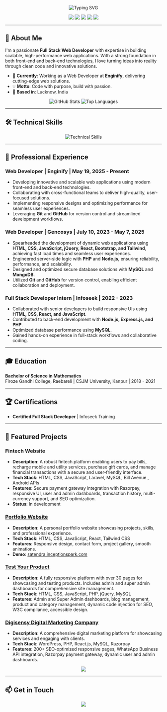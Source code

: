 <p align="center">
  <img src="https://readme-typing-svg.herokuapp.com?font=Fira+Code&size=30&pause=1000&color=00D4B4&center=true&vCenter=true&width=600&lines=Hello,+I'm+Satendra+Kumar!;Web+Developer+%7C+Problem+Solver" alt="Typing SVG" />
</p>

<p align="center">
  <a href="https://satendra.inceptionspark.com"><img src="https://img.shields.io/badge/Portfolio-satendra.inceptionspark.com-blue?style=for-the-badge&logo=web"></a>
  <a href="https://github.com/Satendra2312"><img src="https://img.shields.io/badge/GitHub-Satendra2312-black?style=for-the-badge&logo=github"></a>
  <a href="mailto:sk.gautam9673@gmail.com"><img src="https://img.shields.io/badge/Email-sk.gautam9673@gmail.com-red?style=for-the-badge&logo=gmail"></a>
  <a href="https://wa.me/918808662487"><img src="https://img.shields.io/badge/WhatsApp-+91_8808662487-green?style=for-the-badge&logo=whatsapp"></a>
  <a href="https://www.google.com/maps/place/Lucknow,+Uttar+Pradesh,+India"><img src="https://img.shields.io/badge/Location-Lucknow,_India-yellow?style=for-the-badge&logo=map"></a>
</p>

---

## 🚀 About Me

I'm a passionate **Full Stack Web Developer** with expertise in building scalable, high-performance web applications. With a strong foundation in both front-end and back-end technologies, I love turning ideas into reality through clean code and innovative solutions.

- 🌟 **Currently**: Working as a Web Developer at **Enginify**, delivering cutting-edge web solutions.
- 💡 **Motto**: Code with purpose, build with passion.
- 📍 **Based in**: Lucknow, India

<p align="center">
  <img src="https://github-readme-stats.vercel.app/api?username=Satendra2312&show_icons=true&theme=radical&hide_border=true" alt="GitHub Stats" />
  <img src="https://github-readme-stats.vercel.app/api/top-langs/?username=Satendra2312&layout=compact&theme=radical&hide_border=true" alt="Top Languages" />
</p>

---

## 🛠️ Technical Skills

<p align="center">
  <img src="https://skillicons.dev/icons?i=js,react,nodejs,express,php,laravel,html,css,bootstrap,tailwind,mysql,mongodb,git,github,vscode,postman,xampp" alt="Technical Skills" />
</p>

---

## 💼 Professional Experience

### Web Developer | Enginify | May 19, 2025 - Present
- Developing innovative and scalable web applications using modern front-end and back-end technologies.
- Collaborating with cross-functional teams to deliver high-quality, user-focused solutions.
- Implementing responsive designs and optimizing performance for seamless user experiences.
- Leveraging **Git** and **GitHub** for version control and streamlined development workflows.

### Web Developer | Gencosys | July 10, 2023 - May 7, 2025
- Spearheaded the development of dynamic web applications using **HTML, CSS, JavaScript, jQuery, React, Bootstrap, and Tailwind**, achieving fast load times and seamless user experiences.
- Engineered server-side logic with **PHP** and **Node.js**, ensuring reliability, performance, and scalability.
- Designed and optimized secure database solutions with **MySQL** and **MongoDB**.
- Utilized **Git** and **GitHub** for version control, enabling efficient collaboration and deployment.

### Full Stack Developer Intern | Infoseek | 2022 - 2023
- Collaborated with senior developers to build responsive UIs using **HTML, CSS, React, and JavaScript**.
- Contributed to back-end development with **Node.js, Express.js, and PHP**.
- Optimized database performance using **MySQL**.
- Gained hands-on experience in full-stack workflows and collaborative coding.

---

## 🎓 Education

**Bachelor of Science in Mathematics**  
Firoze Gandhi College, Raebareli | CSJM University, Kanpur | 2018 - 2021

---

## 🏆 Certifications

- **Certified Full Stack Developer** | Infoseek Training

---

## 🌟 Featured Projects

### Fintech Website
- **Description**: A robust fintech platform enabling users to pay bills, recharge mobile and utility services, purchase gift cards, and manage financial transactions with a secure and user-friendly interface.
- **Tech Stack**: HTML, CSS, JavaScript, Laravel, MySQL, Bill Avenue , Android APIs
- **Features**: Secure payment gateway integration with Razorpay, responsive UI, user and admin dashboards, transaction history, multi-currency support, and SEO optimization.
- **Status**: In development

### [Portfolio Website](https://github.com/Satendra2312/portfolio)
- **Description**: A personal portfolio website showcasing projects, skills, and professional experience.
- **Tech Stack**: HTML, CSS, JavaScript, React, Tailwind CSS
- **Features**: Responsive design, contact form, project gallery, smooth animations.
- **Demo**: [satendra.inceptionspark.com](https://satendra.inceptionspark.com)

### [Test Your Product](https://testyourproduct.in/)
- **Description**: A fully responsive platform with over 30 pages for showcasing and testing products. Includes admin and super admin dashboards for comprehensive site management.
- **Tech Stack**: HTML, CSS, JavaScript, PHP, jQuery, MySQL
- **Features**: Admin and Super Admin dashboards, blog management, product and category management, dynamic code injection for SEO, W3C compliance, accessible design.

### [Digisensy Digital Marketing Company](https://www.digisensy.com/)
- **Description**: A comprehensive digital marketing platform for showcasing services and engaging with clients.
- **Tech Stack**: WordPress, PHP, React.js, MySQL, Razorpay
- **Features**: 200+ SEO-optimized responsive pages, WhatsApp Business API integration, Razorpay payment gateway, dynamic user and admin dashboards.

<p align="center">
  <a href="https://github.com/Satendra2312?tab=repositories"><img src="https://img.shields.io/badge/Explore_More_Projects-Explore_Now-blue?style=for-the-badge&logo=github"></a>
</p>

---

## 📫 Get in Touch

<p align="center">
  <a href="https://satendra.inceptionspark.com"><img src="https://img.shields.io/badge/Portfolio-Visit_Now-blue?style=social"></a>
  <a href="https://github.com/Satendra2312"><img src="https://img.shields Ascending

